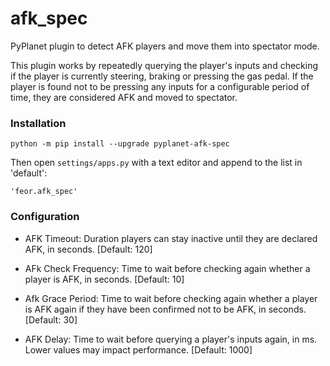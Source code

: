 # afk_spec

PyPlanet plugin to detect AFK players and move them into spectator mode.

This plugin works by repeatedly querying the player's inputs and checking if the player is currently steering, braking or pressing the gas pedal.
If the player is found not to be pressing any inputs for a configurable period of time, they are considered AFK and moved to spectator.

### Installation

    python -m pip install --upgrade pyplanet-afk-spec

Then open `settings/apps.py` with a text editor and append to the list in 'default':

    'feor.afk_spec'

### Configuration

- AFK Timeout: Duration players can stay inactive until they are declared AFK, in seconds. [Default: 120]

- AFk Check Frequency: Time to wait before checking again whether a player is AFK, in seconds. [Default: 10]

- Afk Grace Period: Time to wait before checking again whether a player is AFK again if they have been confirmed not to be AFK, in seconds. [Default: 30]

- AFK Delay: Time to wait before querying a player's inputs again, in ms. Lower values may impact performance. [Default: 1000]